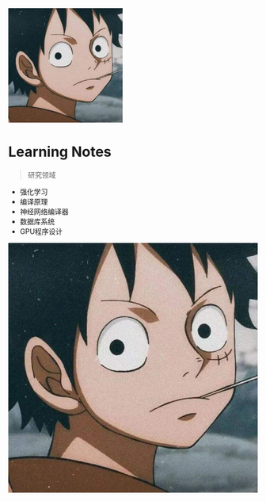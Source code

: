 <img src="_resource/head.jpeg" alt="logo" style="zoom:33%;" />

# Learning Notes

> 研究领域

+ 强化学习 
+ 编译原理
+ 神经网络编译器
+ 数据库系统
+ GPU程序设计


![](_resource/head.jpeg)
